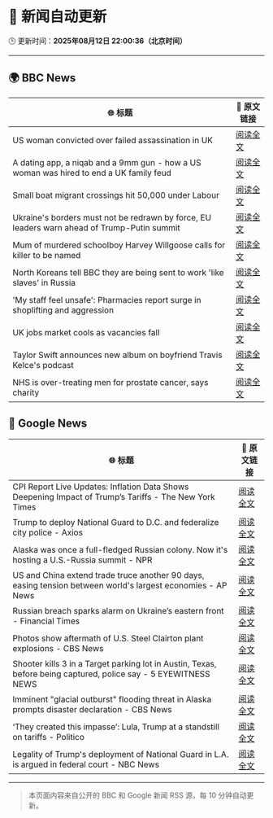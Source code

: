 # 🧠 新闻自动更新

🕒 更新时间：**2025年08月12日 22:00:36（北京时间）**

---

## 🌍 BBC News

| 🌐 标题 | 🔗 原文链接 |
|--------|-------------|
| US woman convicted over failed assassination in UK | [阅读全文](https://www.bbc.com/news/articles/c4gj87jxg78o?at_medium=RSS&at_campaign=rss) |
| A dating app, a niqab and a 9mm gun - how a US woman was hired to end a UK family feud | [阅读全文](https://www.bbc.com/news/articles/cn72x5p8801o?at_medium=RSS&at_campaign=rss) |
| Small boat migrant crossings hit 50,000 under Labour | [阅读全文](https://www.bbc.com/news/articles/c8e1xkwd74wo?at_medium=RSS&at_campaign=rss) |
| Ukraine's borders must not be redrawn by force, EU leaders warn ahead of Trump-Putin summit | [阅读全文](https://www.bbc.com/news/articles/clyrlvwx9rgo?at_medium=RSS&at_campaign=rss) |
| Mum of murdered schoolboy Harvey Willgoose calls for killer to be named | [阅读全文](https://www.bbc.com/news/articles/cwy195xg8e4o?at_medium=RSS&at_campaign=rss) |
| North Koreans tell BBC they are being sent to work 'like slaves' in Russia | [阅读全文](https://www.bbc.com/news/articles/c2077gwjlvxo?at_medium=RSS&at_campaign=rss) |
| 'My staff feel unsafe': Pharmacies report surge in shoplifting and aggression | [阅读全文](https://www.bbc.com/news/articles/cj6yxkp2wx9o?at_medium=RSS&at_campaign=rss) |
| UK jobs market cools as vacancies fall | [阅读全文](https://www.bbc.com/news/articles/cpdjjp681p7o?at_medium=RSS&at_campaign=rss) |
| Taylor Swift announces new album on boyfriend Travis Kelce's podcast | [阅读全文](https://www.bbc.com/news/articles/cqjyerlv8eyo?at_medium=RSS&at_campaign=rss) |
| NHS is over-treating men for prostate cancer, says charity | [阅读全文](https://www.bbc.com/news/articles/cger2712j1yo?at_medium=RSS&at_campaign=rss) |

## 📰 Google News

| 🌐 标题 | 🔗 原文链接 |
|--------|-------------|
| CPI Report Live Updates: Inflation Data Shows Deepening Impact of Trump’s Tariffs - The New York Times | [阅读全文](https://news.google.com/rss/articles/CBMif0FVX3lxTFBaaTduNUljMl9BRDhCbi1ZT0QyTW5FZDFGSWM4cDU5em9wbS1FcjJTa05nQjdfM0psdEd3cXhNNWNURWpDMlhBc2hmMk5ob3RFQWVXbEltMjhiemx2d0xYV1JldEhmcWRXbkRSLW1ZcnI5Vm95a1NzS1FCUm9XelU?oc=5) |
| Trump to deploy National Guard to D.C. and federalize city police - Axios | [阅读全文](https://news.google.com/rss/articles/CBMiiwFBVV95cUxQakxHQVgzZ19lVkx0YVpKYVlud28zb0F0bmh3UGlRU1ZRenNzNmVKNXpFcmE3NE56RjNTRklVTktLU0RSR2dfaVY5UlZMZUlORWFwWWlsNWJ0SnpkQ1V5cUt6QzZ0LWN0UDZlVUNHX2xOWXlyUFBpYzhsNm8yMmdSeS1Tc2FpU2ExTlZv?oc=5) |
| Alaska was once a full-fledged Russian colony. Now it's hosting a U.S.-Russia summit - NPR | [阅读全文](https://news.google.com/rss/articles/CBMigwFBVV95cUxNdGxqM092SEJZMnQ3TlRPUC0yUW9Nb3pkcFo0S2hpNjlsMlZXRzhJdFRORDRlZjZNSkRtdGgxZmQwQUpBdUJXZUFDOGZ0dU53SDFCT2pwcFg5VjUzblJDRWt1SFNJVmcxUHBqN3B2N1RDelJNSHktcVRYT3J0dVVsZjByWQ?oc=5) |
| US and China extend trade truce another 90 days, easing tension between world's largest economies - AP News | [阅读全文](https://news.google.com/rss/articles/CBMimgFBVV95cUxOdzdvelFUanVncU9HbldfMXpqeTIyNVV1b253Z3JiMzBUNVdhTkNmQ1RINnhkcmNWRUppWFNkUHluSGxpbmFDQXBQWnMzdUsxVXdQTkJmbUU5eldUZGxPQkQ0RXFBYXBldldXUGU5Z1BRY0dLTy1qVHpPMS1idTlPdEx6S2lmdnhaaWZMTWM2bTAxdUdFeWNINnpR?oc=5) |
| Russian breach sparks alarm on Ukraine’s eastern front - Financial Times | [阅读全文](https://news.google.com/rss/articles/CBMicEFVX3lxTE5RTS1mbFFsanQwSGM1ZDZOWGRSeU5UQmhoLW1nUXVCeXNhcDZ1OHUxTnVjS3JCUDFxX1lib2Vienp5aFZDZ2hScXFrZlUwS2JlMC1xNlZDQ21wM2o0X052dVdLV3ItS0dNa1B4RHpBOWk?oc=5) |
| Photos show aftermath of U.S. Steel Clairton plant explosions - CBS News | [阅读全文](https://news.google.com/rss/articles/CBMiigFBVV95cUxNeTBuLWNIQUdhck1IQlVuU19FRzdNbXRHSkJRcWJXSkYyVVN2aXlQSUkxXzNhTTlTTUhoZ21xOHA0Nnh1cnEwajdMeWdQU0NPQWRfSS12d3otTVQ3V2plUnpLcWlRTExpQXVyVjBqa1BHN0NQMzN4bDZsbjRSRUNwSTFBeEZ0RzFPYnc?oc=5) |
| Shooter kills 3 in a Target parking lot in Austin, Texas, before being captured, police say - 5 EYEWITNESS NEWS | [阅读全文](https://news.google.com/rss/articles/CBMi2wFBVV95cUxQWElJNHJzZmdackNIUENJUXlWV3h2TEhzbzJrb190dExTLWpCSXlmaHZnQUJDVXF1UUlRQWljWG5PbFFfOHVGWXNDSU43MUlFT1V1MC1HYktXS0NxM3Y2ZzJ6VmhyS3dNR2FWMEsydElRT3FfejhOdF9VdXZ1cTFySVpRQS10QnoxZTFpQU82UFk0THpwSnZKY1JjMEJNZVphbE9QT09ZWS0xbzU1anU5S1dDRXJJa19PUE9EYUhURFF3TEY2QWQ2a1dNX3BtU3pwOFNPcTRfRTZZSHc?oc=5) |
| Imminent "glacial outburst" flooding threat in Alaska prompts disaster declaration - CBS News | [阅读全文](https://news.google.com/rss/articles/CBMipgFBVV95cUxNRndyMXJ5ZEZPTFhwNHp5UGNIb01RVWc5OWo4d2prYWpIMUp5NnFJRVJlaHNTZWt5NWw3ZmhyR191MURFSnN0VW80ZkVPYVVldURueDRQU1Y1OGlLeklhQVZvRHhPYnNfcEhiMFJfMUdUS1A2QVVKcTk0dmtabHJDcVV3T2x2cS1qczdCVUxkcUNjUFJOQWdMdndjUTUwaXpOWjJBSkx30gGrAUFVX3lxTE5zT09yckQ1WC1ZNmgwd2pONmc0RVk1UDlPc2ZwN2ZSaWZacTc3SjlrN2IzSXdkV0xZdlAyQzB0RElXM2ZQNlY5Z3RCa0pCQ1FSNjctSk1UVkVLazZZNWp5ZzdHX0lBc2JIR2FkdEdtbi00Y01RVmNHdC1RQWF3Wnk1cHBxbXB1Rnlpb29tTnJLbEZpTVhhekZfZldnZHFicUR4QjZNU0FZZFJRNA?oc=5) |
| ‘They created this impasse’: Lula, Trump at a standstill on tariffs - Politico | [阅读全文](https://news.google.com/rss/articles/CBMilAFBVV95cUxOQTk2MndnaXVLckFFVjNZWVNUMmJMaFlRTEtzc1c2eWtRM2pJZFk0Slk5OVA5b2xBOUhGYkhhc2xEQzRUSDFrLU1WYng2RUdENVY0UTMwek5NN3oyNDdSSkNfSVhIU2wxVW9EelFpVEVKUjBtcmppQl9nSl9EV19FUzZtYkdsNjczQTdYYVVRQ2RzSWpI?oc=5) |
| Legality of Trump's deployment of National Guard in L.A. is argued in federal court - NBC News | [阅读全文](https://news.google.com/rss/articles/CBMisgFBVV95cUxQUGlGQXAxRERfRXhLUUxqM216UjN0WnlwTDdCd2tmNG1oVWUyZUN0VjM1QXdFX1JZN3pGVFZaZTNiZi04QWd1UGVqM0JQTzdJTzNZNDdIaE9IMG5LQ0xfcVNxdXc4MU5obnJNb3NqZ0dSZVVGU29pNGJEYnZzUGFkRGNMVkowMTZydHlPOFpzekY3WjVIU0xScU5PejFKd3NvQnhYZG1kSnVGaEExc2xNTU9R0gFWQVVfeXFMTTBGOUM1OWJuWTg2ZmxSUDdOeUhGQTdtQXRDZFdlTEV4dmxOaXEzVG9YSW1sQWxheVZDRmRlTS1abmVqSXY3bXBHcU9tNEJQN2Nrd1ZlZEE?oc=5) |

---
> 本页面内容来自公开的 BBC 和 Google 新闻 RSS 源，每 10 分钟自动更新。